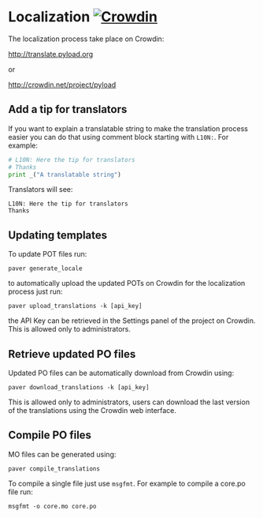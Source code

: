 # Localization [![Crowdin](http://translate.pyload.org/badges/pyload/localized.png)](http://translate.pyload.org/project/pyload)

The localization process take place on Crowdin:

http://translate.pyload.org

or

http://crowdin.net/project/pyload

## Add a tip for translators
If you want to explain a translatable string to make the translation process easier you can do that using comment block starting with `L10N:`. For example:

```python
# L10N: Here the tip for translators
# Thanks
print _("A translatable string")
```

Translators will see:

```
L10N: Here the tip for translators
Thanks
```

## Updating templates

To update POT files run:

`paver generate_locale`

to automatically upload the updated POTs on Crowdin for the localization process just run:

`paver upload_translations -k [api_key]`

the API Key can be retrieved in the Settings panel of the project on Crowdin. This is allowed only to administrators.

## Retrieve updated PO files

Updated PO files can be automatically download from Crowdin using:

`paver download_translations -k [api_key]`

This is allowed only to administrators, users can download the last version of the translations using the Crowdin web interface.

## Compile PO files

MO files can be generated using:

`paver compile_translations`

To compile a single file just use `msgfmt`. For example to compile a core.po file run:

`msgfmt -o core.mo core.po`
